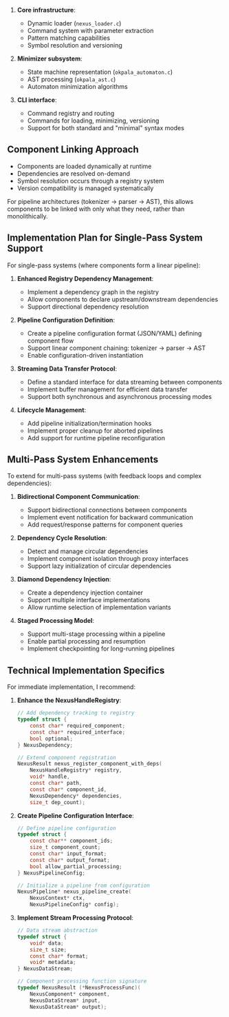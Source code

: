 1. **Core infrastructure**:
   - Dynamic loader (`nexus_loader.c`)
   - Command system with parameter extraction
   - Pattern matching capabilities
   - Symbol resolution and versioning

2. **Minimizer subsystem**:
   - State machine representation (`okpala_automaton.c`)
   - AST processing (`okpala_ast.c`)
   - Automaton minimization algorithms

3. **CLI interface**:
   - Command registry and routing
   - Commands for loading, minimizing, versioning
   - Support for both standard and "minimal" syntax modes

## Component Linking Approach
- Components are loaded dynamically at runtime
- Dependencies are resolved on-demand
- Symbol resolution occurs through a registry system
- Version compatibility is managed systematically

For pipeline architectures (tokenizer → parser → AST), this allows components to be linked with only what they need, rather than monolithically.

## Implementation Plan for Single-Pass System Support

For single-pass systems (where components form a linear pipeline):

1. **Enhanced Registry Dependency Management**:
   - Implement a dependency graph in the registry
   - Allow components to declare upstream/downstream dependencies
   - Support directional dependency resolution

2. **Pipeline Configuration Definition**:
   - Create a pipeline configuration format (JSON/YAML) defining component flow
   - Support linear component chaining: tokenizer → parser → AST
   - Enable configuration-driven instantiation

3. **Streaming Data Transfer Protocol**:
   - Define a standard interface for data streaming between components
   - Implement buffer management for efficient data transfer
   - Support both synchronous and asynchronous processing modes

4. **Lifecycle Management**:
   - Add pipeline initialization/termination hooks
   - Implement proper cleanup for aborted pipelines
   - Add support for runtime pipeline reconfiguration

## Multi-Pass System Enhancements

To extend for multi-pass systems (with feedback loops and complex dependencies):

1. **Bidirectional Component Communication**:
   - Support bidirectional connections between components
   - Implement event notification for backward communication
   - Add request/response patterns for component queries

2. **Dependency Cycle Resolution**:
   - Detect and manage circular dependencies
   - Implement component isolation through proxy interfaces
   - Support lazy initialization of circular dependencies

3. **Diamond Dependency Injection**:
   - Create a dependency injection container
   - Support multiple interface implementations
   - Allow runtime selection of implementation variants

4. **Staged Processing Model**:
   - Support multi-stage processing within a pipeline
   - Enable partial processing and resumption
   - Implement checkpointing for long-running pipelines

## Technical Implementation Specifics

For immediate implementation, I recommend:

1. **Enhance the NexusHandleRegistry**:
   ```c
   // Add dependency tracking to registry
   typedef struct {
       const char* required_component;
       const char* required_interface;
       bool optional;
   } NexusDependency;
   
   // Extend component registration
   NexusResult nexus_register_component_with_deps(
       NexusHandleRegistry* registry,
       void* handle,
       const char* path,
       const char* component_id,
       NexusDependency* dependencies,
       size_t dep_count);
   ```

2. **Create Pipeline Configuration Interface**:
   ```c
   // Define pipeline configuration
   typedef struct {
       const char** component_ids;
       size_t component_count;
       const char* input_format;
       const char* output_format;
       bool allow_partial_processing;
   } NexusPipelineConfig;
   
   // Initialize a pipeline from configuration
   NexusPipeline* nexus_pipeline_create(
       NexusContext* ctx,
       NexusPipelineConfig* config);
   ```

3. **Implement Stream Processing Protocol**:
   ```c
   // Data stream abstraction
   typedef struct {
       void* data;
       size_t size;
       const char* format;
       void* metadata;
   } NexusDataStream;
   
   // Component processing function signature
   typedef NexusResult (*NexusProcessFunc)(
       NexusComponent* component,
       NexusDataStream* input,
       NexusDataStream* output);
   ```

